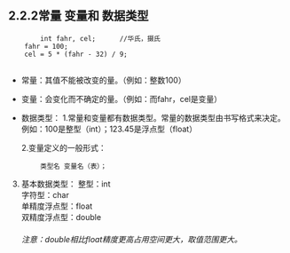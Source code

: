 
## 2.2.2常量 变量和 数据类型

```
    	int fahr, cel;		//华氏，摄氏
	fahr = 100;
	cel = 5 * (fahr - 32) / 9;
``` 
##
* 常量：其值不能被改变的量。（例如：整数100）

* 变量：会变化而不确定的量。（例如：而fahr，cel是变量）

* 数据类型：
  1.常量和变量都有数据类型。常量的数据类型由书写格式来决定。<br>
例如：100是整型（int）；123.45是浮点型（float）

  2.变量定义的一般形式：
```
        类型名 变量名（表）；
``` 
  3. 基本数据类型：
     整型：int<br>
     字符型：char<br>
     单精度浮点型：float<br>
     双精度浮点型：double<br>
     ###### 注意：double相比float精度更高占用空间更大，取值范围更大。
        
	
